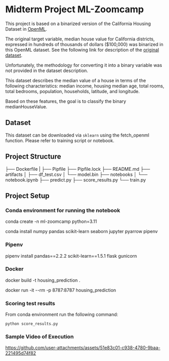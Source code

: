 # Midterm Project ML-Zoomcamp

This project is based on a binarized version of the California Housing Dataset in [OpenML](https://www.openml.org/search?type=data&status=active&id=45578&sort=runs).

The original target variable, median house value for California districts, expressed in hundreds of thousands of dollars ($100,000) was binarized in this OpenML dataset. See the following link for description of the [original dataset](https://inria.github.io/scikit-learn-mooc/python_scripts/datasets_california_housing.html).

Unfortunately, the methodology for converting it into a binary variable was not provided in the dataset description.

This dataset describes the median value of a house in terms of the following characteristics: median income, housing median age, total rooms, total bedrooms, population, households, latitude, and longitude.

Based on these features, the goal is to classify the binary medianHouseValue.


## Dataset

This dataset can be downloaded via `sklearn` using the fetch_openml function. Please refer to training script or notebook.

## Project Structure

├── Dockerfile
|
├── Pipfile
├── Pipfile.lock
├── README.md
├── artifacts
│   ├── df_test.csv
│   └── model.bin
├── notebooks
│   └── notebook.ipynb
├── predict.py
├── score_results.py
└── train.py

## Project Setup

### Conda environment for running the notebook

conda create -n ml-zoomcamp python=3.11

conda install numpy pandas scikit-learn seaborn jupyter pyarrow pipenv


### Pipenv

pipenv install pandas==2.2.2 scikit-learn==1.5.1 flask gunicorn

### Docker

docker build -t housing_prediction .

docker run -it --rm -p 8787:8787 housing_prediction

### Scoring test results

From conda environment run the following command:

`python score_results.py`

### Sample Video of Execution



https://github.com/user-attachments/assets/51e83c01-c938-4780-9baa-221495d74f82

